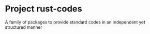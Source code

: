 # Project rust-codes

A family of packages to provide standard codes in an independent yet
structured manner

